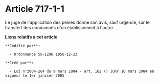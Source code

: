 # Article 717-1-1

Le juge de l'application des peines donne son avis, sauf urgence, sur le transfert des condamnés d'un établissement à
l'autre.

**Liens relatifs à cet article**

	**Codifié par**:

	  - Ordonnance 58-1296 1958-12-23

	**Créé par**:

	  - Loi n°2004-204 du 9 mars 2004 - art. 162 () JORF 10 mars 2004 en vigueur le 1er janvier 2005

